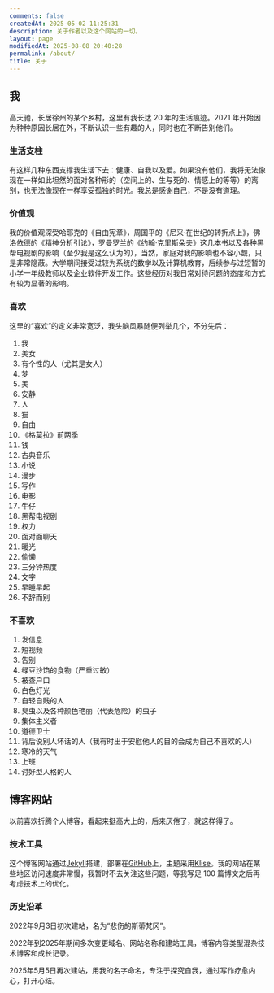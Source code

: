 ```yaml
---
comments: false
createdAt: 2025-05-02 11:25:31
description: 关于作者以及这个网站的一切。
layout: page
modifiedAt: 2025-08-08 20:40:28
permalink: /about/
title: 关于
---
```


## 我

高天驰，长居徐州的某个乡村，这里有我长达 20 年的生活痕迹。2021 年开始因为种种原因长居在外，不断认识一些有趣的人，同时也在不断告别他们。

### 生活支柱

有这样几种东西支撑我生活下去：健康、自我以及爱。如果没有他们，我将无法像现在一样如此坦然的面对各种形的（空间上的、生与死的、情感上的等等）的离别，也无法像现在一样享受孤独的时光。我总是感谢自己，不是没有道理。

### 价值观

我的价值观深受哈耶克的《自由宪章》，周国平的《尼采·在世纪的转折点上》，佛洛依德的《精神分析引论》，罗曼罗兰的《约翰·克里斯朵夫》这几本书以及各种黑帮电视剧的影响（至少我是这么认为的），当然，家庭对我的影响也不容小觑，只是非常隐蔽。大学期间接受过较为系统的数学以及计算机教育，后续参与过短暂的小学一年级教师以及企业软件开发工作。这些经历对我日常对待问题的态度和方式有较为显著的影响。

### 喜欢

这里的“喜欢”的定义非常宽泛，我头脑风暴随便列举几个，不分先后：

1. 我
2. 美女
3. 有个性的人（尤其是女人）
4. 梦
5. 美
6. 安静
7. 人
8. 猫
9. 自由
10. 《格莫拉》前两季
11. 钱
12. 古典音乐
13. 小说
14. 漫步
15. 写作
16. 电影
17. 牛仔
18. 黑帮电视剧
19. 权力
20. 面对面聊天
21. 暖光
22. 偷懒
23. 三分钟热度
24. 文字
25. 早睡早起
26. 不辞而别

### 不喜欢

1. 发信息
2. 短视频
3. 告别
4. 绿豆沙馅的食物（严重过敏）
5. 被查户口
6. 白色灯光
7. 自轻自贱的人
8. 臭虫以及各种颜色艳丽（代表危险）的虫子
9. 集体主义者
10. 道德卫士
11. 背后说别人坏话的人（我有时出于安慰他人的目的会成为自己不喜欢的人）
12. 寒冷的天气
13. 上班
14. 讨好型人格的人

## 博客网站

以前喜欢折腾个人博客，看起来挺高大上的，后来厌倦了，就这样得了。

### 技术工具

这个博客网站通过[Jekyll](https://jekyllrb.com/)搭建，部署在[GitHub](https://github.com/)上，主题采用[Klise](https://github.com/piharpi/jekyll-klise)。我的网站在某些地区访问速度非常慢，我暂时不去关注这些问题，等我写足 100 篇博文之后再考虑技术上的优化。

### 历史沿革

2022年9月3日初次建站，名为“悲伤的斯蒂梵冈”。

2022年到2025年期间多次变更域名、网站名称和建站工具，博客内容类型混杂技术博客和成长记录。

2025年5月5日再次建站，用我的名字命名，专注于探究自我，通过写作疗愈内心，打开心结。
